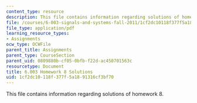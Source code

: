 ```yaml
---
content_type: resource
description: This file contains information regarding solutions of homework 8.
file: /courses/6-003-signals-and-systems-fall-2011/1cf2dc10118f377f5a1891316cf3bf70_MIT6_003F11_sol08.pdf
file_type: application/pdf
learning_resource_types:
- Assignments
ocw_type: OCWFile
parent_title: Assignments
parent_type: CourseSection
parent_uid: 0809880b-cf05-0bfb-f22d-ac450701563c
resourcetype: Document
title: 6.003 Homework 8 Solutions
uid: 1cf2dc10-118f-377f-5a18-91316cf3bf70
---
```

This file contains information regarding solutions of homework 8.

